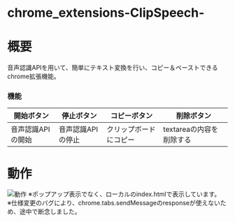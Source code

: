 # chrome_extensions-ClipSpeech-

# 概要
音声認識APIを用いて、簡単にテキスト変換を行い、コピー＆ペーストできるchrome拡張機能。

### 機能
|  開始ボタン        |  停止ボタン         |  コピーボタン          |  削除ボタン                |
| ----------------  | ------------------ | --------------------- | ------------------------- |
| 音声認識APIの開始  |  音声認識APIの停止  |  クリップボードにコピー  |  textareaの内容を削除する  |

# 動作
<img alt="動作" src="https://user-images.githubusercontent.com/70006535/160376646-eda133a7-ad2e-475a-ad7a-0747d3871386.gif">
※ポップアップ表示でなく、ローカルのindex.htmlで表示しています。<br>
※仕様変更のバグにより、chrome.tabs.sendMessageのresponseが使えないため、途中で断念しました。

